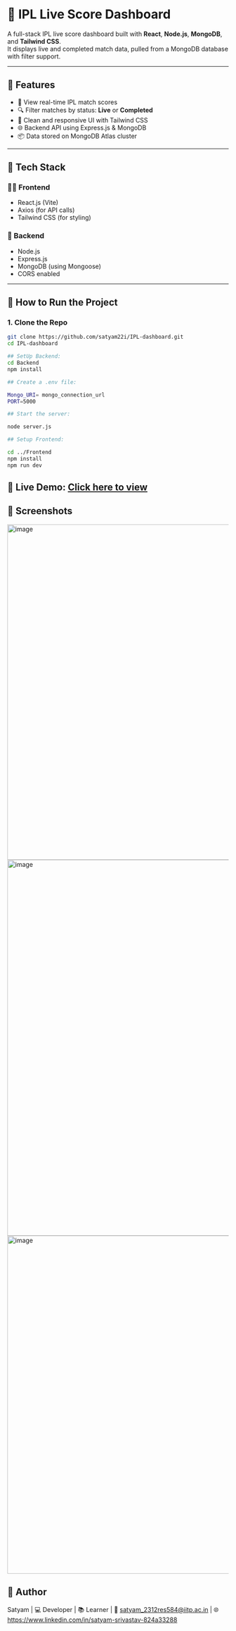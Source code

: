 # 🏏 IPL Live Score Dashboard

A full-stack IPL live score dashboard built with **React**, **Node.js**, **MongoDB**, and **Tailwind CSS**.  
It displays live and completed match data, pulled from a MongoDB database with filter support.

---

## 📌 Features

- 🎯 View real-time IPL match scores
- 🔍 Filter matches by status: **Live** or **Completed**
- 🎨 Clean and responsive UI with Tailwind CSS
- 🌐 Backend API using Express.js & MongoDB
- 📦 Data stored on MongoDB Atlas cluster

---

## 🧰 Tech Stack

### 👨‍💻 Frontend
- React.js (Vite)
- Axios (for API calls)
- Tailwind CSS (for styling)

### 🔧 Backend
- Node.js
- Express.js
- MongoDB (using Mongoose)
- CORS enabled

---

## 🚀 How to Run the Project

### 1. Clone the Repo
```bash
git clone https://github.com/satyam22i/IPL-dashboard.git
cd IPL-dashboard

## SetUp Backend: 
cd Backend
npm install

## Create a .env file:

Mongo_URI= mongo_connection_url
PORT=5000

## Start the server:

node server.js

## Setup Frontend:

cd ../Frontend
npm install
npm run dev

```
## 🚀 **Live Demo:** [Click here to view](https://fluffy-cupcake-9ebe78.netlify.app/)


## 📸 Screenshots
<img width="1706" height="762" alt="image" src="https://github.com/user-attachments/assets/3cd8b1da-eb33-49b0-a62c-fc0ec7ddf52d" />
<img width="1689" height="854" alt="image" src="https://github.com/user-attachments/assets/71d3bf04-b2d1-4937-a02e-9ef52cf82da3" />
<img width="1730" height="768" alt="image" src="https://github.com/user-attachments/assets/1d9ffebc-2300-41f9-aba2-19739b9ffeca" />

## 👤 Author
Satyam | 
💻 Developer | 
📚 Learner |
📧 satyam_2312res584@iitp.ac.in | 
🌐 https://www.linkedin.com/in/satyam-srivastav-824a33288 





